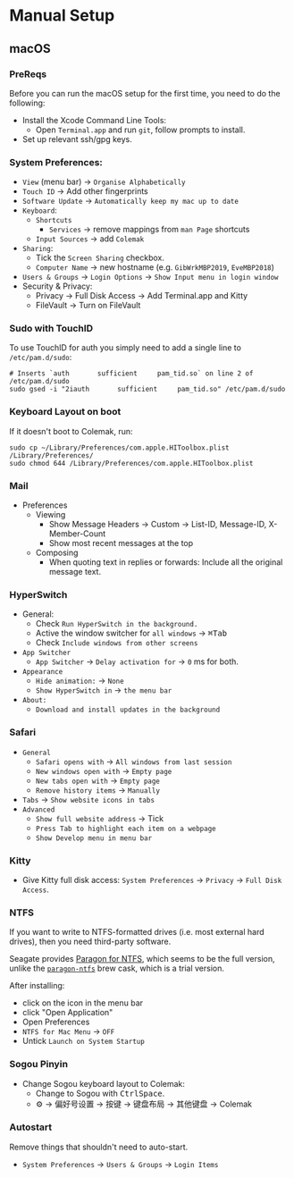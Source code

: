 # Manual Setup

## macOS

### PreReqs

Before you can run the macOS setup for the first time, you need to do the
following:

- Install the Xcode Command Line Tools:
  - Open `Terminal.app` and run `git`, follow prompts to install.
- Set up relevant ssh/gpg keys.

### System Preferences:

- `View` (menu bar) -> `Organise Alphabetically`
- `Touch ID` -> Add other fingerprints
- `Software Update` -> `Automatically keep my mac up to date`
- `Keyboard`:
  - `Shortcuts`
    - `Services` -> remove mappings from `man Page` shortcuts
  - `Input Sources` -> add `Colemak`
- `Sharing`:
  - Tick the `Screen Sharing` checkbox.
  - `Computer Name` -> new hostname (e.g. `GibWrkMBP2019`, `EveMBP2018`)
- `Users & Groups` -> `Login Options` -> `Show Input menu in login window`
- Security & Privacy:
  - Privacy -> Full Disk Access -> Add Terminal.app and Kitty
  - FileVault -> Turn on FileVault


### Sudo with TouchID

To use TouchID for auth you simply need to add a single line to `/etc/pam.d/sudo`:

```shell
# Inserts `auth       sufficient     pam_tid.so` on line 2 of /etc/pam.d/sudo
sudo gsed -i "2iauth       sufficient     pam_tid.so" /etc/pam.d/sudo
```

### Keyboard Layout on boot

If it doesn't boot to Colemak, run:

```shell
sudo cp ~/Library/Preferences/com.apple.HIToolbox.plist /Library/Preferences/
sudo chmod 644 /Library/Preferences/com.apple.HIToolbox.plist
```

### Mail

- Preferences
  - Viewing
    - Show Message Headers -> Custom -> List-ID, Message-ID, X-Member-Count
    - Show most recent messages at the top
  - Composing
    - When quoting text in replies or forwards: Include all the original message text.

### HyperSwitch

- General:
  - Check `Run HyperSwitch in the background.`
  - Active the window switcher for `all windows` -> <kbd>⌘</kbd><kbd>Tab</kbd>
  - Check `Include windows from other screens`
- `App Switcher`
  - `App Switcher` -> `Delay activation for` -> `0` ms for both.
- `Appearance`
  - `Hide animation:` -> `None`
  - `Show HyperSwitch in` -> `the menu bar`
- `About:`
  - `Download and install updates in the background`

### Safari

- `General`
  - `Safari opens with` -> `All windows from last session`
  - `New windows open with` -> `Empty page`
  - `New tabs open with` -> `Empty page`
  - `Remove history items` -> `Manually`
- `Tabs` -> `Show website icons in tabs`
- `Advanced`
  - `Show full website address` -> Tick
  - `Press Tab to highlight each item on a webpage`
  - `Show Develop menu in menu bar`

### Kitty

- Give Kitty full disk access: `System Preferences` -> `Privacy` -> `Full Disk Access`.

### NTFS

If you want to write to NTFS-formatted drives (i.e. most external hard drives), then you need third-party software.

Seagate provides [Paragon for NTFS][], which seems to be the full version, unlike the [`paragon-ntfs`][] brew cask, which is a trial version.

After installing:

- click on the icon in the menu bar
- click "Open Application"
- Open Preferences
- `NTFS for Mac Menu` -> `OFF`
- Untick `Launch on System Startup`

### Sogou Pinyin

- Change Sogou keyboard layout to Colemak:
  - Change to Sogou with <kbd>Ctrl</kbd><kbd>Space</kbd>.
  - ⚙ -> 偏好号设置 -> 按键 -> 键盘布局 -> 其他键盘 -> Colemak

### Autostart

Remove things that shouldn't need to auto-start.

- `System Preferences` -> `Users & Groups` -> `Login Items`

[Paragon for NTFS]: https://www.seagate.com/gb/en/support/software/paragon/
[`paragon-ntfs`]: https://formulae.brew.sh/cask/paragon-ntfs
[sVim]: https://github.com/flippidippi/sVim
